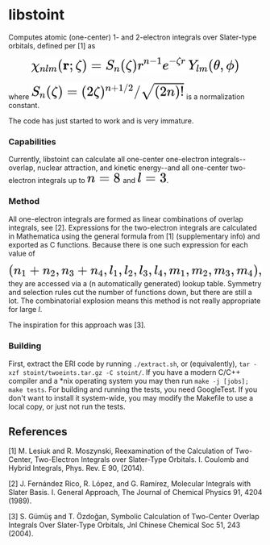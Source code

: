 # libstoint

Computes atomic (one-center) 1- and 2-electron integrals over Slater-type orbitals, defined per [1] as

<!-- $$
\chi_{nlm}(\mathbf{r};\zeta)=S_n(\zeta)r^{n-1} e^{-\zeta r}\, Y_{lm}(\theta,\phi)
$$ --> 

<div align="center"><img style="background: white;" src="svg/K5eJjaCOIR.svg"></div>

where <!-- $S_n(\zeta)=(2\zeta)^{n+1/2} / \sqrt{(2n)!}$ --> <img style="transform: translateY(0.1em); background: white;" src="svg/oYNINfj1ie.svg"> is a normalization constant.

The code has just started to work and is very immature.

### Capabilities

Currently, libstoint can calculate all one-center one-electron integrals--overlap, nuclear attraction, and kinetic energy--and all one-center two-electron integrals up to <!-- $n=8$ --> <img style="transform: translateY(0.1em); background: white;" src="svg/fLKkyFBTr5.svg"> and <!-- $l=3$ --> <img style="transform: translateY(0.1em); background: white;" src="svg/ER3vwzUvbO.svg">.

### Method

All one-electron integrals are formed as linear combinations of overlap integrals, see [2]. Expressions for the two-electron integrals are calculated in Mathematica using the general formula from [1] (supplementary info) and exported as C functions. Because there is one such expression for each value of
<!-- $$
(n_1 + n_2, n_3 + n_4, l_1, l_2, l_3, l_4, m_1, m_2, m_3, m_4),
$$ --> 
<div align="center"><img style="background: white;" src="svg/BGKwrgDWmv.svg"></div>
 they are accessed via a (n automatically generated) lookup table. Symmetry and selection rules cut the number of functions down, but there are still a lot. The combinatorial explosion means this method is not really appropriate for large <em>l</em>.

The inspiration for this approach was [3].

### Building
First, extract the ERI code by running `./extract.sh`, or (equivalently), `tar -xzf stoint/twoeints.tar.gz -C stoint/`. If you have a modern C/C++ compiler and a *nix operating system you may then run `make -j [jobs]; make tests`. For building and running the tests, you need GoogleTest. If you don't want to install it system-wide, you may modify the Makefile to use a local copy, or just not run the tests.

## References
[1] M. Lesiuk and R. Moszynski, Reexamination of the Calculation of Two-Center, Two-Electron Integrals over Slater-Type Orbitals. I. Coulomb and Hybrid Integrals, Phys. Rev. E 90, (2014).

[2] J. Fernández Rico, R. López, and G. Ramírez, Molecular Integrals with Slater Basis. I. General Approach, The Journal of Chemical Physics 91, 4204 (1989).

[3] S. Gümüş and T. Özdoǧan, Symbolic Calculation of Two-Center Overlap Integrals Over Slater-Type Orbitals, Jnl Chinese Chemical Soc 51, 243 (2004).